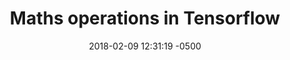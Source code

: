 ---
layout: post
title:  "Maths operations in Tensorflow"
date:   2018-02-09 12:31:19 -0500
categories: blogs
redirect_to: https://medium.com/p/46a99d2c8e0e/
---
